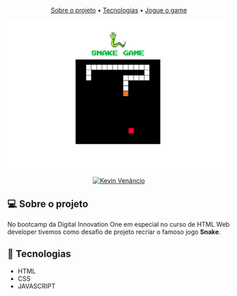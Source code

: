 <p align="center">
  <a href="#-sobre-o-projeto">Sobre o projeto</a> •
  <a href="#--Tecnologias">Tecnologias</a> • 
  <a href="https://snake-game-bootcamp.netlify.app/">Jogue o game</a>
</p>

<p align="center">
   <img src="https://github.com/Kevin414gamer/Snake-game/blob/main/image/jogo.png" alt="snakeGame" />
</p>

<!-- Badges -->
<p align="center">
   <a href="https://www.linkedin.com/in/kevinvenancio/">
      <img alt="Kevin Venâncio" src="https://img.shields.io/badge/-Kevin Venâncio-blue?style=flat&logo=Linkedin&logoColor=bluee" />
   </a>
</p>

## 💻 Sobre o projeto

No bootcamp da Digital Innovation One em especial no curso de HTML Web developer  tivemos como desafio de projeto recriar o famoso jogo **Snake**.


## 🚀  Tecnologias
 - HTML
 - CSS
 - JAVASCRIPT
